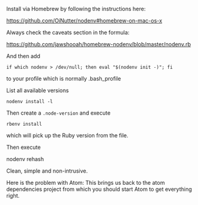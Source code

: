 Install via Homebrew by following the instructions here:

https://github.com/OiNutter/nodenv#homebrew-on-mac-os-x

Always check the caveats section in the formula:

https://github.com/jawshooah/homebrew-nodenv/blob/master/nodenv.rb

And then add

    if which nodenv > /dev/null; then eval "$(nodenv init -)"; fi

to your profile which is normally .bash_profile

List all available versions

    nodenv install -l

Then create a `.node-version` and execute

    rbenv install

which will pick up the Ruby version from the file.

Then execute

nodenv rehash

Clean, simple and non-intrusive.

Here is the problem with Atom: This brings us back to the atom dependencies project from which you should start Atom to get everything right.

